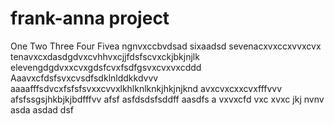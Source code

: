 # frank-anna project
One
Two
Three
Four
Fivea ngnvxccbvdsad
sixaadsd
sevenacxvxccxvvxcvx
tenavxcxdasdgdvxcvhhvxcjjfdsfscvxckjbkjnjlk
elevengdgdvxxcvxgdsfcvxfsdfgsvxcvxvxcddd
Aaavxcfdsfsvxcvsdfsdklnlddkkdvvv
aaaafffsdvcxfsfsfsvxxcvvxlkhlknlknkjhkjnjknd
avxcvxcxxcvxfffvvv
afsfssgsjhkbjkjbdfffvv
afsf
asfdsdsfsddff
aasdfs
a
vxvxcfd
vxc
xvxc
jkj
nvnv
asda
asdad
dsf
